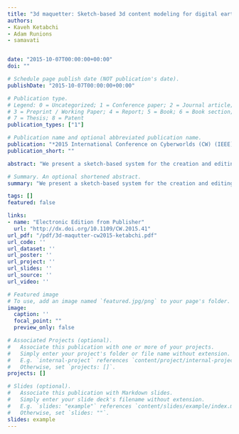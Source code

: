 ```yaml
---
title: "3d maquetter: Sketch-based 3d content modeling for digital earth"
authors:
- Kaveh Ketabchi
- Adam Runions
- samavati


date: "2015-10-07T00:00:00+00:00"
doi: ""

# Schedule page publish date (NOT publication's date).
publishDate: "2015-10-07T00:00:00+00:00"

# Publication type.
# Legend: 0 = Uncategorized; 1 = Conference paper; 2 = Journal article;
# 3 = Preprint / Working Paper; 4 = Report; 5 = Book; 6 = Book section;
# 7 = Thesis; 8 = Patent
publication_types: ["1"]

# Publication name and optional abbreviated publication name.
publication: "*2015 International Conference on Cyberworlds (CW) (IEEE)*"
publication_short: ""

abstract: "We present a sketch-based system for the creation and editing 3D content such as Digital Elevation Models, vegetation and bodies of water for Digital Earth representations. The proposed system employs a set of sketch-based tools to integrate commonly available data sources, such as orthophotos and Digital Elevation Models (DEM), to facilitate the rapid creation and integration of detailed geospatial content. Consequently, our system can be used to enhance the quality of Digital Earth data by enabling the straightforward creation of new 3D landscape elements."

# Summary. An optional shortened abstract.
summary: "We present a sketch-based system for the creation and editing 3D content such as Digital Elevation Models, vegetation and bodies of water for Digital Earth representations. The proposed system employs a set of sketch-based tools to integrate commonly available data sources, such as orthophotos and Digital Elevation Models (DEM), to facilitate the rapid creation and integration of detailed geospatial content. Consequently, our system can be used to enhance the quality of Digital Earth data by ena..."

tags: []
featured: false

links:
- name: "Electronic Edition from Publisher"
  url: "http://dx.doi.org/10.1109/CW.2015.41"
url_pdf: "/pdf/3d-maqutter-cw2015-ketabchi.pdf"
url_code: ''
url_dataset: ''
url_poster: ''
url_project: ''
url_slides: ''
url_source: ''
url_video: ''

# Featured image
# To use, add an image named `featured.jpg/png` to your page's folder. 
image:
  caption: ''
  focal_point: ""
  preview_only: false

# Associated Projects (optional).
#   Associate this publication with one or more of your projects.
#   Simply enter your project's folder or file name without extension.
#   E.g. `internal-project` references `content/project/internal-project/index.md`.
#   Otherwise, set `projects: []`.
projects: []

# Slides (optional).
#   Associate this publication with Markdown slides.
#   Simply enter your slide deck's filename without extension.
#   E.g. `slides: "example"` references `content/slides/example/index.md`.
#   Otherwise, set `slides: ""`.
slides: example
---
```

